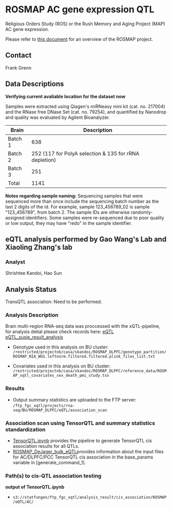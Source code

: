 # ROSMAP AC gene expression QTL

Religious Orders Study (ROS) or the Rush Memory and Aging Project (MAP) AC gene expression. 

Please refer to [this document](../study_info/ROSMAP.md) for an overview of the ROSMAP project.

## Contact

Frank Grenn

## Data Descriptions

**Verifying current avaliable location for the dataset now**

Samples were extracted using Qiagen's miRNeasy mini kit (cat. no. 217004) and the RNase free DNase Set (cat. no. 79254), and quantified by Nanodrop and quality was evaluated by Agilent Bioanalyzer.

| Brain      | Description |
| -----------| ----------- |
| Batch 1    | 638         |
| Batch 2    | 252 (117 for PolyA selection & 135 for rRNA depletion)        |
| Batch 3    | 251         |
| Total      | 1141        |

**Notes regarding sample naming:** Sequencing samples that were sequenced more than once include the sequencing batch number as the last 2 digits of the id. For example, sample 123_456789_02 is sample "123_456789", from batch 2. The sample IDs are otherwise randomly-assigned identifiers. Some samples were re-sequenced due to poor quality or low output, they may have "redo" in the sample identifier.


## eQTL analysis performed by Gao Wang's Lab and Xiaoling Zhang's lab

### Analyst

Shrishtee Kandoi, Hao Sun

## Analysis Status

TransQTL association: Need to be performed.

### Analysis Description

Brain multi-region RNA-seq data was proccessed with the xQTL-pipeline, for analysis detial please check records here: [eQTL](https://github.com/cumc/brain-xqtl-analysis/tree/main/analysis/Zhang_BU/ROSMAP_DLPFC/eQTL) [eQTL_susie_result_analysis
](https://github.com/cumc/brain-xqtl-analysis/tree/main/analysis/Wang_Columbia/eqtl)

- Genotype used in this analysis on BU cluster: `/restricted/projectnb/casa/skandoi/ROSMAP_DLPFC/genotype_partition/ROSMAP_NIA_WGS.leftnorm.filtered.filtered.plink_files_list.txt`

- Covariates used in this analysis on BU cluster: `/restricted/projectnb/casa/skandoi/ROSMAP_DLPFC/reference_data/ROSMAP_xqtl_covariates_sex_death_pmi_study.tsv`

### Results

- Output summary statistics are uploaded to the FTP server: `/ftp_fgc_xqtl/projects/rna-seq/BU/ROSMAP_DLPFC/eQTL/association_scan`

### Association scan using TensorQTL and summary statistics standardization


- [TensorQTL.ipynb](https://github.com/cumc/xqtl-protocol/blob/main/code/association_scan/TensorQTL/TensorQTL.ipynb) provides the pipeline to generate TensorQTL cis association results for all QTLs. 
- [ROSMAP_DeJager_bulk_eQTL](https://github.com/cumc/xqtl-analysis/blob/main/analysis/Wang_Columbia/cis_association/ROSMAP_DeJager_bulk_eQTL/command_generator.ipynb)provides information about the input files for AC/DLPFC/PCC TensorQTL cis association in the base_params variable in [generate_command_1].

### Path(s) to cis-QTL association testing

**output of TensorQTL.ipynb**

- `s3://statfungen/ftp_fgc_xqtl/analysis_result/cis_association/ROSMAP/eQTL/AC/`

